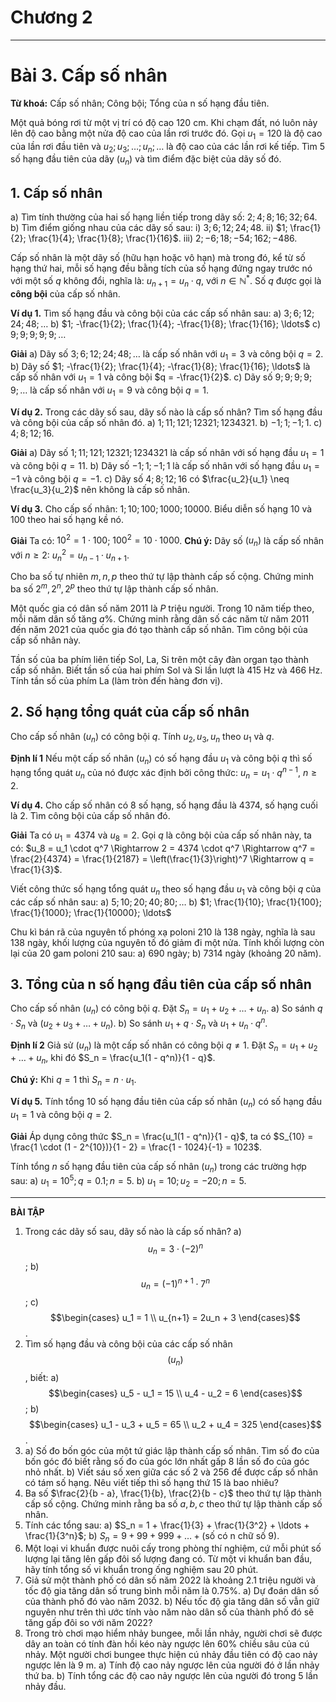 # Chương 2
---
# Bài 3. Cấp số nhân

**Từ khoá:** Cấp số nhân; Công bội; Tổng của n số hạng đầu tiên.

Một quả bóng rơi từ một vị trí có độ cao $120$ cm. Khi chạm đất, nó luôn nảy lên độ cao bằng một nửa độ cao của lần rơi trước đó.
Gọi $u_1 = 120$ là độ cao của lần rơi đầu tiên và $u_2; u_3; \ldots; u_n; \ldots$ là độ cao của các lần rơi kế tiếp. Tìm $5$ số hạng đầu tiên của dãy $(u_n)$ và tìm điểm đặc biệt của dãy số đó.

## 1. Cấp số nhân

a) Tìm tính thường của hai số hạng liền tiếp trong dãy số: $2; 4; 8; 16; 32; 64$.
b) Tìm điểm giống nhau của các dãy số sau:
i) $3; 6; 12; 24; 48$.
ii) $1; \frac{1}{2}; \frac{1}{4}; \frac{1}{8}; \frac{1}{16}$.
iii) $2; -6; 18; -54; 162; -486$.

Cấp số nhân là một dãy số (hữu hạn hoặc vô hạn) mà trong đó, kể từ số hạng thứ hai, mỗi số hạng đều bằng tích của số hạng đứng ngay trước nó với một số $q$ không đổi, nghĩa là:
$u_{n+1} = u_n \cdot q$, với $n \in \mathbb{N}^*$.
Số $q$ được gọi là **công bội** của cấp số nhân.

**Ví dụ 1.**
Tìm số hạng đầu và công bội của các cấp số nhân sau:
a) $3; 6; 12; 24; 48; \ldots$
b) $1; -\frac{1}{2}; \frac{1}{4}; -\frac{1}{8}; \frac{1}{16}; \ldots$
c) $9; 9; 9; 9; 9; \ldots$

**Giải**
a) Dãy số $3; 6; 12; 24; 48; \ldots$ là cấp số nhân với $u_1 = 3$ và công bội $q = 2$.
b) Dãy số $1; -\frac{1}{2}; \frac{1}{4}; -\frac{1}{8}; \frac{1}{16}; \ldots$ là cấp số nhân với $u_1 = 1$ và công bội $q = -\frac{1}{2}$.
c) Dãy số $9; 9; 9; 9; 9; \ldots$ là cấp số nhân với $u_1 = 9$ và công bội $q = 1$.

**Ví dụ 2.** Trong các dãy số sau, dãy số nào là cấp số nhân? Tìm số hạng đầu và công bội của cấp số nhân đó.
a) $1; 11; 121; 12321; 1234321$.
b) $-1; 1; -1; 1$.
c) $4; 8; 12; 16$.

**Giải**
a) Dãy số $1; 11; 121; 12321; 1234321$ là cấp số nhân với số hạng đầu $u_1 = 1$ và công bội $q = 11$.
b) Dãy số $-1; 1; -1; 1$ là cấp số nhân với số hạng đầu $u_1 = -1$ và công bội $q = -1$.
c) Dãy số $4; 8; 12; 16$ có $\frac{u_2}{u_1} \neq \frac{u_3}{u_2}$ nên không là cấp số nhân.

**Ví dụ 3.** Cho cấp số nhân: $1; 10; 100; 1000; 10000$. Biểu diễn số hạng $10$ và $100$ theo hai số hạng kề nó.

**Giải**
Ta có: $10^2 = 1 \cdot 100$; $100^2 = 10 \cdot 1000$.
**Chú ý:** Dãy số $(u_n)$ là cấp số nhân với $n \ge 2$:
$u_n^2 = u_{n-1} \cdot u_{n+1}$.

Cho ba số tự nhiên $m, n, p$ theo thứ tự lập thành cấp số cộng. Chứng minh ba số $2^m, 2^n, 2^p$ theo thứ tự lập thành cấp số nhân.

Một quốc gia có dân số năm $2011$ là $P$ triệu người. Trong $10$ năm tiếp theo, mỗi năm dân số tăng $a\%$. Chứng minh rằng dân số các năm từ năm $2011$ đến năm $2021$ của quốc gia đó tạo thành cấp số nhân. Tìm công bội của cấp số nhân này.

Tần số của ba phím liên tiếp Sol, La, Si trên một cây đàn organ tạo thành cấp số nhân. Biết tần số của hai phím Sol và Si lần lượt là $415$ Hz và $466$ Hz. Tính tần số của phím La (làm tròn đến hàng đơn vị).

## 2. Số hạng tổng quát của cấp số nhân

Cho cấp số nhân $(u_n)$ có công bội $q$. Tính $u_2, u_3, u_n$ theo $u_1$ và $q$.

**Định lí 1**
Nếu một cấp số nhân $(u_n)$ có số hạng đầu $u_1$ và công bội $q$ thì số hạng tổng quát $u_n$ của nó được xác định bởi công thức:
$u_n = u_1 \cdot q^{n-1}$, $n \ge 2$.

**Ví dụ 4.** Cho cấp số nhân có $8$ số hạng, số hạng đầu là $4374$, số hạng cuối là $2$. Tìm công bội của cấp số nhân đó.

**Giải**
Ta có $u_1 = 4374$ và $u_8 = 2$. Gọi $q$ là công bội của cấp số nhân này, ta có:
$u_8 = u_1 \cdot q^7 \Rightarrow 2 = 4374 \cdot q^7 \Rightarrow q^7 = \frac{2}{4374} = \frac{1}{2187} = \left(\frac{1}{3}\right)^7 \Rightarrow q = \frac{1}{3}$.

Viết công thức số hạng tổng quát $u_n$ theo số hạng đầu $u_1$ và công bội $q$ của các cấp số nhân sau:
a) $5; 10; 20; 40; 80; \ldots$
b) $1; \frac{1}{10}; \frac{1}{100}; \frac{1}{1000}; \frac{1}{10000}; \ldots$

Chu kì bán rã của nguyên tố phóng xạ poloni $210$ là $138$ ngày, nghĩa là sau $138$ ngày, khối lượng của nguyên tố đó giảm đi một nửa. Tính khối lượng còn lại của $20$ gam poloni $210$ sau:
a) $690$ ngày;
b) $7314$ ngày (khoảng $20$ năm).

## 3. Tổng của n số hạng đầu tiên của cấp số nhân

Cho cấp số nhân $(u_n)$ có công bội $q$. Đặt $S_n = u_1 + u_2 + \ldots + u_n$.
a) So sánh $q \cdot S_n$ và $(u_2 + u_3 + \ldots + u_n)$.
b) So sánh $u_1 + q \cdot S_n$ và $u_1 + u_n \cdot q^n$.

**Định lí 2**
Giả sử $(u_n)$ là một cấp số nhân có công bội $q \neq 1$. Đặt $S_n = u_1 + u_2 + \ldots + u_n$, khi đó
$S_n = \frac{u_1(1 - q^n)}{1 - q}$.

**Chú ý:** Khi $q = 1$ thì $S_n = n \cdot u_1$.

**Ví dụ 5.** Tính tổng $10$ số hạng đầu tiên của cấp số nhân $(u_n)$ có số hạng đầu $u_1 = 1$ và công bội $q = 2$.

**Giải**
Áp dụng công thức $S_n = \frac{u_1(1 - q^n)}{1 - q}$, ta có $S_{10} = \frac{1 \cdot (1 - 2^{10})}{1 - 2} = \frac{1 - 1024}{-1} = 1023$.

Tính tổng $n$ số hạng đầu tiên của cấp số nhân $(u_n)$ trong các trường hợp sau:
a) $u_1 = 10^5; q = 0.1; n = 5$.
b) $u_1 = 10; u_2 = -20; n = 5$.

---

**BÀI TẬP**

1.  Trong các dãy số sau, dãy số nào là cấp số nhân?
    a) $$u_n = 3 \cdot (-2)^n$$;
    b) $$u_n = (-1)^{n+1} \cdot 7^n$$;
    c) $$\begin{cases} u_1 = 1 \\ u_{n+1} = 2u_n + 3 \end{cases}$$.
2.  Tìm số hạng đầu và công bội của các cấp số nhân $$(u_n)$$, biết:
    a) $$\begin{cases} u_5 - u_1 = 15 \\ u_4 - u_2 = 6 \end{cases}$$;
    b) $$\begin{cases} u_1 - u_3 + u_5 = 65 \\ u_2 + u_4 = 325 \end{cases}$$.
3.  a) Số đo bốn góc của một tứ giác lập thành cấp số nhân. Tìm số đo của bốn góc đó biết rằng số đo của góc lớn nhất gấp $8$ lần số đo của góc nhỏ nhất.
    b) Viết sáu số xen giữa các số $2$ và $256$ để được cấp số nhân có tám số hạng. Nêu viết tiếp thì số hạng thứ $15$ là bao nhiêu?
4.  Ba số $\frac{2}{b - a}, \frac{1}{b}, \frac{2}{b - c}$ theo thứ tự lập thành cấp số cộng. Chứng minh rằng ba số $a, b, c$ theo thứ tự lập thành cấp số nhân.
5.  Tính các tổng sau:
    a) $S_n = 1 + \frac{1}{3} + \frac{1}{3^2} + \ldots + \frac{1}{3^n}$;
    b) $S_n = 9 + 99 + 999 + \ldots + ( \text{số có n chữ số 9} )$.
6.  Một loại vi khuẩn được nuôi cấy trong phòng thí nghiệm, cứ mỗi phút số lượng lại tăng lên gấp đôi số lượng đang có. Từ một vi khuẩn ban đầu, hãy tính tổng số vi khuẩn trong ống nghiệm sau $20$ phút.
7.  Giả sử một thành phố có dân số năm $2022$ là khoảng $2.1$ triệu người và tốc độ gia tăng dân số trung bình mỗi năm là $0.75\%$.
    a) Dự đoán dân số của thành phố đó vào năm $2032$.
    b) Nếu tốc độ gia tăng dân số vẫn giữ nguyên như trên thì ước tính vào năm nào dân số của thành phố đó sẽ tăng gấp đôi so với năm $2022$?
8.  Trong trò chơi mạo hiểm nhảy bungee, mỗi lần nhảy, người chơi sẽ được dây an toàn có tính đàn hồi kéo này ngược lên $60\%$ chiều sâu của cú nhảy. Một người chơi bungee thực hiện cú nhảy đầu tiên có độ cao nảy ngược lên là $9$ m.
    a) Tính độ cao nảy ngược lên của người đó ở lần nhảy thứ ba.
    b) Tính tổng các độ cao nảy ngược lên của người đó trong $5$ lần nhảy đầu.

